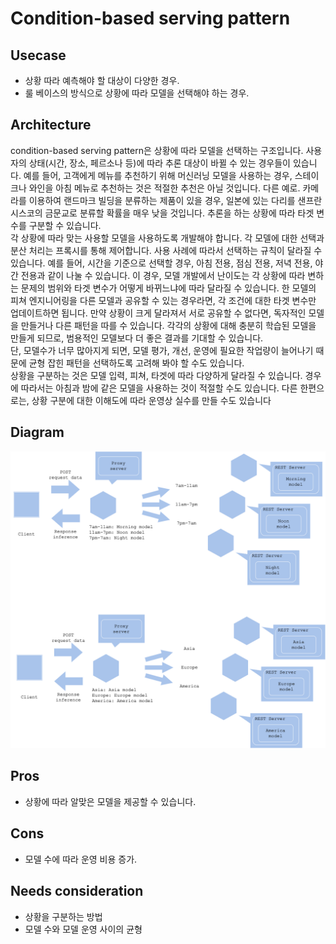 # Condition-based serving pattern

## Usecase
- 상황 따라 예측해야 할 대상이 다양한 경우. 
- 룰 베이스의 방식으로 상황에 따라 모델을 선택해야 하는 경우.

## Architecture
condition-based serving pattern은 상황에 따라 모델을 선택하는 구조입니다. 사용자의 상태(시간, 장소, 페르소나 등)에 따라 추론 대상이 바뀔 수 있는 경우들이 있습니다. 예를 들어, 고객에게 메뉴를 추천하기 위해 머신러닝 모델을 사용하는 경우, 스테이크나 와인을 아침 메뉴로 추천하는 것은 적절한 추천은 아닐 것입니다. 다른 예로. 카메라를 이용하여 랜드마크 빌딩을 분류하는 제품이 있을 경우, 일본에 있는 다리를 샌프란시스코의 금문교로 분류할 확률을 매우 낮을 것입니다. 추론을 하는 상황에 따라 타겟 변수를 구분할 수 있습니다.<br>
각 상황에 따라 맞는 사용할 모델을 사용하도록 개발해야 합니다. 각 모델에 대한 선택과 분산 처리는 프록시를 통해 제어합니다. 사용 사례에 따라서 선택하는 규칙이 달라질 수 있습니다. 예를 들어, 시간을 기준으로 선택할 경우, 아침 전용, 점심 전용, 저녁 전용, 야간 전용과 같이 나눌 수 있습니다. 이 경우, 모델 개발에서 난이도는 각 상황에 따라 변하는 문제의 범위와 타겟 변수가 어떻게 바뀌느냐에 따라 달라질 수 있습니다. 한 모델의 피쳐 엔지니어링을 다른 모델과 공유할 수 있는 경우라면, 각 조건에 대한 타겟 변수만 업데이트하면 됩니다. 만약 상황이 크게 달라져서 서로 공유할 수 없다면, 독자적인 모델을 만들거나 다른 패턴을 따를 수 있습니다. 각각의 상황에 대해 충분히 학습된 모델을 만들게 되므로, 범용적인 모델보다 더 좋은 결과를 기대할 수 있습니다.<br>
단, 모델수가 너무 많아지게 되면, 모델 평가, 개선, 운영에 필요한 작업량이 늘어나기 때문에 균형 잡힌 패턴을 선택하도록 고려해 봐야 할 수도 있습니다. <br>
상황을 구분하는 것은 모델 입력, 피쳐, 타겟에 따라 다양하게 달라질 수 있습니다. 경우에 따라서는 아침과 밤에 같은 모델을 사용하는 것이 적절할 수도 있습니다. 다른 한편으로는, 상황 구분에 대한 이해도에 따라 운영상 실수를 만들 수도 있습니다

## Diagram
![diagram](diagram.png)


## Pros
- 상황에 따라 알맞은 모델을 제공할 수 있습니다. 

## Cons
- 모델 수에 따라 운영 비용 증가.

## Needs consideration
- 상황을 구분하는 방법
- 모델 수와 모델 운영 사이의 균형
